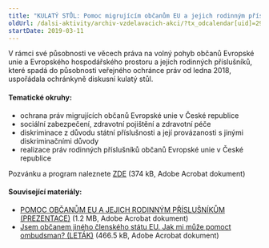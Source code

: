 ```yaml
---
title: "KULATÝ STŮL: Pomoc migrujícím občanům EU a jejich rodinným příslušníkům (Praha)"
oldUrl: /dalsi-aktivity/archiv-vzdelavacich-akci/?tx_odcalendar[uid]=290&cHash=8dfda400bfb3d702e734b9178e5c3c30
startDate: 2019-03-11
---
```


<p></p>
<p class="align-blok">V rámci své působnosti ve věcech práva na volný pohyb občanů Evropské unie a Evropského hospodářského prostoru a jejich rodinných příslušníků, které spadá do působnosti veřejného ochránce práv od ledna 2018, uspořádala ochránkyně diskusní kulatý stůl.</p>
<p></p><h4 class="oranzova">Tematické okruhy:</h4><ul><li>ochrana práv migrujících občanů Evropské unie v České republice</li><li>sociální zabezpečení, zdravotní pojištění a zdravotní péče</li><li>diskriminace z důvodu státní příslušnosti a její provázanosti s jinými diskriminačními důvody</li><li>realizace práv rodinných příslušníků občanů Evropské unie v České republice</li></ul><p></p>
<p>Pozvánku a program naleznete <a href="/uploads-import/projekt_ESF/00_2019_VA/KULATE_STOLY/03_11_Pomoc_migrujicim_obcanum_EU/03_11_Pomoc_migrujicim_obcanum_EU_a_jejich_rodinnym_prislusnikum_POZVANKA.pdf" target="_blank">ZDE</a> (374 kB, Adobe Acrobat dokument)</p>
<p></p><h4 class="oranzova">Související materiály:</h4><ul><li><a href="/uploads-import/projekt_ESF/00_2019_VA/KULATE_STOLY/03_11_Pomoc_migrujicim_obcanum_EU/Prezentace_Pomoc_obcanum_EU-kulaty_stul.pdf" target="_blank">POMOC OBČANŮM EU A JEJICH RODINNÝM PŘÍSLUŠNÍKŮM (PREZENTACE)</a> (1.2 MB, Adobe Acrobat dokument)</li><li><a href="/uploads-import/projekt_ESF/00_2019_VA/KULATE_STOLY/03_11_Pomoc_migrujicim_obcanum_EU/OBCANE_EU-web.pdf" target="_blank">Jsem občanem jiného členského státu EU. Jak mi může pomoct ombudsman? (LETÁK)</a> (466.5 kB, Adobe Acrobat dokument)</li></ul>

